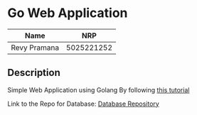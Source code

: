 # Go Web Application

| **Name**     | **NRP**    |
| ------------ | ---------- |
| Revy Pramana | 5025221252 |

## Description

Simple Web Application using Golang By following [this tutorial](https://go.dev/doc/articles/wiki/)

Link to the Repo for Database: [Database Repository](https://github.com/Revprm/db-golang)
